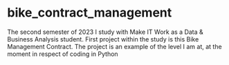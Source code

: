 # bike_contract_management
The second semester of 2023 I study with Make IT Work as a Data & Business Analysis student. First project within the study is this Bike Management Contract.
The project is an example of the level I am at, at the moment in respect of coding in Python

